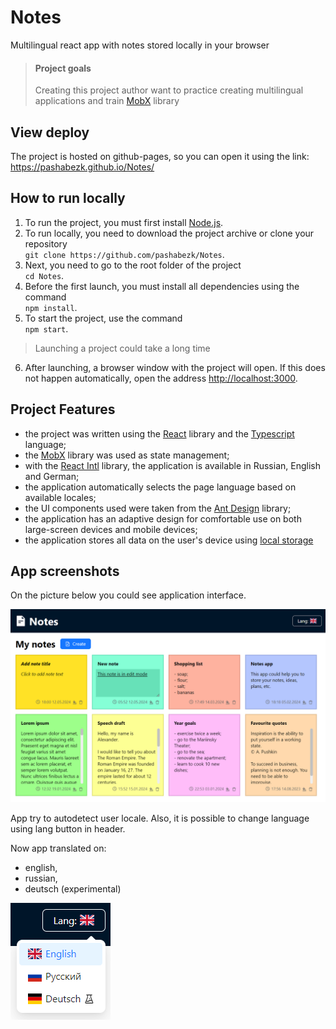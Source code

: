 # Notes
Multilingual react app with notes stored locally in your browser

> #### Project goals
> Creating this project author want to practice creating multilingual applications and train [MobX](https://mobx.js.org/) library

## View deploy
The project is hosted on github-pages, so you can open it using the link: https://pashabezk.github.io/Notes/

## How to run locally

1. To run the project, you must first install [Node.js](https://nodejs.org/en/).
2. To run locally, you need to download the project archive or clone your repository<br/>`git clone https://github.com/pashabezk/Notes`.
3. Next, you need to go to the root folder of the project<br/>`cd Notes`.
4. Before the first launch, you must install all dependencies using the command<br/>`npm install`.
5. To start the project, use the command<br/>`npm start`.
> Launching a project could take a long time
6. After launching, a browser window with the project will open. If this does not happen automatically, open the address [http://localhost:3000](http://localhost:3000).

## Project Features

* the project was written using the [React](https://ru.reactjs.org/) library and the [Typescript](https://www.typescriptlang.org/) language;
* the [MobX](https://mobx.js.org/) library was used as state management;
* with the [React Intl](https://formatjs.io/docs/getting-started/installation/) library, the application is available in Russian, English and German;
* the application automatically selects the page language based on available locales;
* the UI components used were taken from the [Ant Design](https://ant.design/) library;
* the application has an adaptive design for comfortable use on both large-screen devices and mobile devices;
* the application stores all data on the user's device using [local storage](https://developer.mozilla.org/en-US/docs/Web/API/Window/localStorage)

## App screenshots

On the picture below you could see application interface.

<img src="screenshots/NotesPage.png" width="700" alt="Notes main page"/>

App try to autodetect user locale. Also, it is possible to change language using lang button in header.

Now app translated on:
* english,
* russian,
* deutsch (experimental)

<img src="screenshots/ChooseLanguage.png" width="160" alt="Choose language"/>
